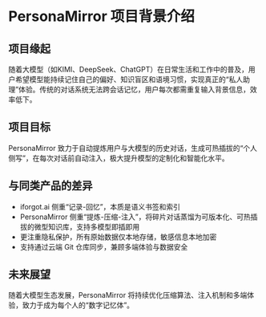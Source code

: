 # PersonaMirror 项目背景介绍

## 项目缘起
随着大模型（如KIMI、DeepSeek、ChatGPT）在日常生活和工作中的普及，用户希望模型能持续记住自己的偏好、知识盲区和语境习惯，实现真正的“私人助理”体验。传统的对话系统无法跨会话记忆，用户每次都需重复输入背景信息，效率低下。

## 项目目标
PersonaMirror 致力于自动提炼用户与大模型的历史对话，生成可热插拔的“个人侧写”，在每次对话前自动注入，极大提升模型的定制化和智能化水平。

## 与同类产品的差异
- iforgot.ai 侧重“记录-回忆”，本质是语义书签和索引
- PersonaMirror 侧重“提炼-压缩-注入”，将碎片对话蒸馏为可版本化、可热插拔的微型知识库，支持多模型即插即用
- 更注重隐私保护，所有原始数据仅本地存储，敏感信息本地加密
- 支持通过云端 Git 仓库同步，兼顾多端体验与数据安全

## 未来展望
随着大模型生态发展，PersonaMirror 将持续优化压缩算法、注入机制和多端体验，致力于成为每个人的“数字记忆体”。 